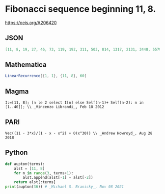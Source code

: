 # Fibonacci sequence beginning 11, 8\.
https://oeis.org/A206420
## JSON
```JSON
[11, 8, 19, 27, 46, 73, 119, 192, 311, 503, 814, 1317, 2131, 3448, 5579, 9027, 14606, 23633, 38239, 61872, 100111, 161983, 262094, 424077, 686171, 1110248, 1796419, 2906667, 4703086, 7609753, 12312839, 19922592, 32235431, 52158023, 84393454, 136551477]
```
## Mathematica
```Mathematica
LinearRecurrence[{1, 1}, {11, 8}, 60]
```
## Magma
```Magma
I:=[11, 8]; [n le 2 select I[n] else Self(n-1)+ Self(n-2): n in [1..40]]; \\ _Vincenzo Librandi_, Feb 18 2012
```
## PARI
```PARI
Vec((11 - 3*x)/(1 - x - x^2) + O(x^30)) \\ _Andrew Howroyd_, Aug 28 2018
```
## Python
```Python
def aupton(terms):
    alst = [11, 8]
    for n in range(3, terms+1):
        alst.append(alst[-1] + alst[-2])
    return alst[:terms]
print(aupton(36)) # _Michael S. Branicky_, Nov 08 2021
```
